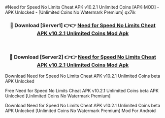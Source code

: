 #Need for Speed No Limits Cheat APK v10.2.1 Unlimited Coins [APK-MOD] - APK Unlocked - [Unlimited Coins No Watermark Premium] qx7ik



<div align="center">

<h3>🔴 Download [Server1] 👉👉 <a href="https://momento.my/?title=Need_for_Speed_No_Limits_Cheat_APK_v10.2.1_Unlimited_Coins">Need for Speed No Limits Cheat APK v10.2.1 Unlimited Coins Mod Apk</a></h3><br>

<h3>🔴 Download [Server2] 👉👉 <a href="https://momento.my/?title=Need_for_Speed_No_Limits_Cheat_APK_v10.2.1_Unlimited_Coins">Need for Speed No Limits Cheat APK v10.2.1 Unlimited Coins Mod Apk</a></h3>
</div>



Download Need for Speed No Limits Cheat APK v10.2.1 Unlimited Coins beta APK Unlocked

Free Need for Speed No Limits Cheat APK v10.2.1 Unlimited Coins beta APK Unlocked [Unlimited Coins No Watermark Premium]

Download Need for Speed No Limits Cheat APK v10.2.1 Unlimited Coins beta APK Unlocked [Unlimited Coins No Watermark Premium] Mod For Android
